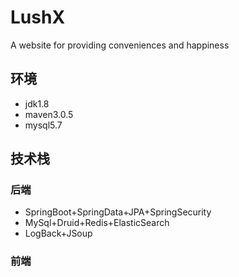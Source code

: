 # LushX
A website for providing conveniences and happiness


##  环境
- jdk1.8
- maven3.0.5
- mysql5.7

##  技术栈
### 后端
- SpringBoot+SpringData+JPA+SpringSecurity
- MySql+Druid+Redis+ElasticSearch
- LogBack+JSoup

### 前端
